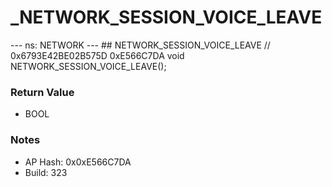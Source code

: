 # _NETWORK_SESSION_VOICE_LEAVE

--- ns: NETWORK --- ## NETWORK_SESSION_VOICE_LEAVE  // 0x6793E42BE02B575D 0xE566C7DA void NETWORK_SESSION_VOICE_LEAVE();

### Return Value
* BOOL

### Notes
* AP Hash: 0x0xE566C7DA
* Build: 323

